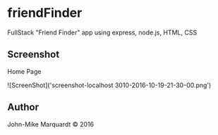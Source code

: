 # friendFinder
FullStack "Friend Finder" app using express, node.js, HTML, CSS

## Screenshot

Home Page

![ScreenShot]('screenshot-localhost 3010-2016-10-19-21-30-00.png')

## Author
John-Mike Marquardt &copy; 2016
